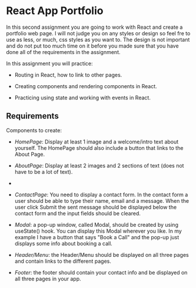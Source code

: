 # React App Portfolio

In this second assignment you are going to work with React and create a portfolio web page. I will not judge you on any styles or design so feel fre to use as less, or much, css styles as you want to. The design is not important and do not put too much time on it before you made sure that you have done all of the requirements in the assignment.

In this assignment you will practice:

- Routing in React, how to link to other pages.

- Creating components and rendering components in React.

- Practicing using state and working with events in React.

## Requirements
Components to create:

- *HomePage*: Display at least 1 image and a welcome/intro text about yourself. The HomePage should also include a button that links to the About Page.

- *AboutPage*: Display at least 2 images and 2 sections of text (does not have to be a lot of text).
- 
- *ContactPage*: You need to display a contact form. In the contact form a user should be able to type their name, email and a message. When the user click Submit the sent message should be displayed below the contact form and the input fields should be cleared.

- *Modal*: a pop-up window, called Modal, should be created by using useState() hook. You can display this Modal wherever you like. In my example I have a button that says "Book a Call" and the pop-up just displays some info about booking a call.

- *Header/Menu*: the Header/Menu should be displayed on all three pages and contain links to the different pages.

- *Footer*: the footer should contain your contact info and be displayed on all three pages in your app.

